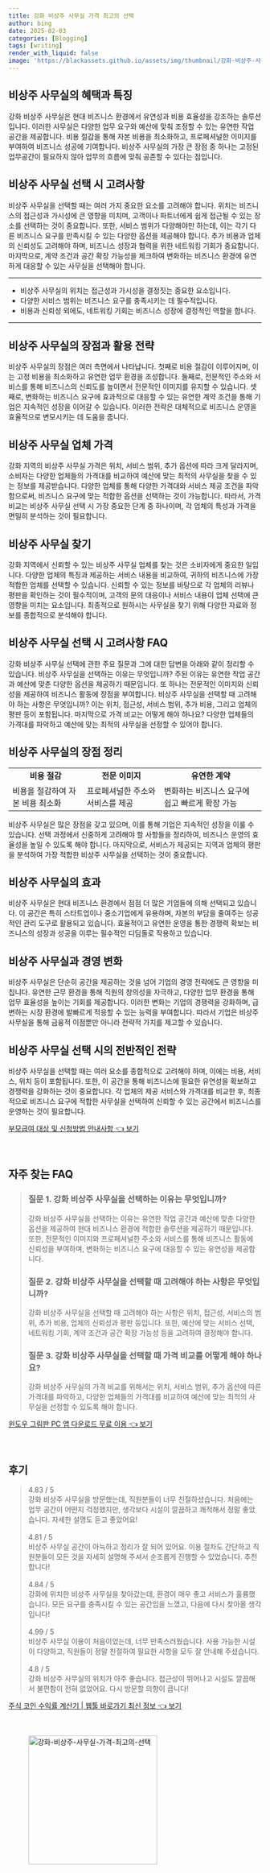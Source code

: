 ```yaml
---
title: 강화 비상주 사무실 가격 최고의 선택
author: bing
date: 2025-02-03
categories: [Blogging]
tags: [writing]
render_with_liquid: false
image: 'https://blackassets.github.io/assets/img/thumbnail/강화-비상주-사무실-가격-최고의-선택.webp'
---
```



<h2 id='비상주 사무실의 혜택과 특징'>비상주 사무실의 혜택과 특징</h2>

<p>강화 비상주 사무실은 현대 비즈니스 환경에서 유연성과 비용 효율성을 강조하는 솔루션입니다. 이러한 사무실은 다양한 업무 요구와 예산에 맞춰 조정할 수 있는 유연한 작업 공간을 제공합니다. 비용 절감을 통해 자본 비용을 최소화하고, 프로페셔널한 이미지를 부여하여 비즈니스 성공에 기여합니다. 비상주 사무실의 가장 큰 장점 중 하나는 고정된 업무공간이 필요하지 않아 업무의 흐름에 맞춰 공존할 수 있다는 점입니다.</p>

<h2 id='비상주 사무실 선택 시 고려사항'>비상주 사무실 선택 시 고려사항</h2>

<p>비상주 사무실을 선택할 때는 여러 가지 중요한 요소를 고려해야 합니다. 위치는 비즈니스의 접근성과 가시성에 큰 영향을 미치며, 고객이나 파트너에게 쉽게 접근될 수 있는 장소를 선택하는 것이 중요합니다. 또한, 서비스 범위가 다양해야만 하는데, 이는 각기 다른 비즈니스 요구를 만족시킬 수 있는 다양한 옵션을 제공해야 합니다. 추가 비용과 업체의 신뢰성도 고려해야 하며, 비즈니스 성장과 협력을 위한 네트워킹 기회가 중요합니다. 마지막으로, 계약 조건과 공간 확장 가능성을 체크하여 변화하는 비즈니스 환경에 유연하게 대응할 수 있는 사무실을 선택해야 합니다.</p>

<hr />

<ul>
    <li>비상주 사무실의 위치는 접근성과 가시성을 결정짓는 중요한 요소입니다.</li>
    <li>다양한 서비스 범위는 비즈니스 요구를 충족시키는 데 필수적입니다.</li>
    <li>비용과 신뢰성 외에도, 네트워킹 기회는 비즈니스 성장에 결정적인 역할을 합니다.</li>
</ul>

<hr />

<h2 id='비상주 사무실의 장점과 활용 전략'>비상주 사무실의 장점과 활용 전략</h2>

<p>비상주 사무실의 장점은 여러 측면에서 나타납니다. 첫째로 비용 절감이 이루어지며, 이는 고정 비용을 최소화하고 유연한 업무 환경을 조성합니다. 둘째로, 전문적인 주소와 서비스를 통해 비즈니스의 신뢰도를 높이면서 전문적인 이미지를 유지할 수 있습니다. 셋째로, 변화하는 비즈니스 요구에 효과적으로 대응할 수 있는 유연한 계약 조건을 통해 기업은 지속적인 성장을 이어갈 수 있습니다. 이러한 전략은 대체적으로 비즈니스 운영을 효율적으로 변모시키는 데 도움을 줍니다.</p>

<h2 id='비상주 사무실 업체 가격'>비상주 사무실 업체 가격</h2>

<p>강화 지역의 비상주 사무실 가격은 위치, 서비스 범위, 추가 옵션에 따라 크게 달라지며, 소비자는 다양한 업체들의 가격대를 비교하여 예산에 맞는 최적의 사무실을 찾을 수 있는 정보를 제공받습니다. 다양한 업체를 통해 다양한 가격대와 서비스 제공 조건을 파악함으로써, 비즈니스 요구에 맞는 적합한 옵션을 선택하는 것이 가능합니다. 따라서, 가격 비교는 비상주 사무실 선택 시 가장 중요한 단계 중 하나이며, 각 업체의 특성과 가격을 면밀히 분석하는 것이 필요합니다.</p>

<h2 id='비상주 사무실 찾기'>비상주 사무실 찾기</h2>

<p>강화 지역에서 신뢰할 수 있는 비상주 사무실 업체를 찾는 것은 소비자에게 중요한 일입니다. 다양한 업체의 특징과 제공하는 서비스 내용을 비교하여, 귀하의 비즈니스에 가장 적합한 업체를 선택할 수 있습니다. 신뢰할 수 있는 정보를 바탕으로 각 업체의 리뷰나 평판을 확인하는 것이 필수적이며, 고객의 문의 대응이나 서비스 내용이 업체 선택에 큰 영향을 미치는 요소입니다. 최종적으로 원하시는 사무실을 찾기 위해 다양한 자료와 정보를 종합적으로 분석해야 합니다.</p>

<h2 id='비상주 사무실 선택 시 고려사항 FAQ'>비상주 사무실 선택 시 고려사항 FAQ</h2>

<p>강화 비상주 사무실 선택에 관한 주요 질문과 그에 대한 답변을 아래와 같이 정리할 수 있습니다. 비상주 사무실을 선택하는 이유는 무엇입니까? 주된 이유는 유연한 작업 공간과 예산에 맞춘 다양한 옵션을 제공하기 때문입니다. 또 하나는 전문적인 이미지와 신뢰성을 제공하여 비즈니스 활동에 장점을 부여합니다. 비상주 사무실을 선택할 때 고려해야 하는 사항은 무엇입니까? 이는 위치, 접근성, 서비스 범위, 추가 비용, 그리고 업체의 평판 등이 포함됩니다. 마지막으로 가격 비교는 어떻게 해야 하나요? 다양한 업체들의 가격대를 파악하고 예산에 맞는 최적의 사무실을 선정할 수 있어야 합니다.</p>

<h2 id='비상주 사무실의 장점 정리'>비상주 사무실의 장점 정리</h2>

<table>
    <tr>
        <td style="text-align: center; height: 17px;"><b>비용 절감</b></td>
        <td style="text-align: center; height: 17px;"><b>전문 이미지</b></td>
        <td style="text-align: center; height: 17px;"><b>유연한 계약</b></td>
    </tr>
    <tr>
        <td>비용을 절감하여 자본 비용 최소화</td>
        <td>프로페셔널한 주소와 서비스를 제공</td>
        <td>변화하는 비즈니스 요구에 쉽고 빠르게 확장 가능</td>
    </tr>
</table>

<p>비상주 사무실은 많은 장점을 갖고 있으며, 이를 통해 기업은 지속적인 성장을 이룰 수 있습니다. 선택 과정에서 신중하게 고려해야 할 사항들을 정리하여, 비즈니스 운영의 효율성을 높일 수 있도록 해야 합니다. 마지막으로, 서비스가 제공되는 지역과 업체의 평판을 분석하여 가장 적합한 비상주 사무실을 선택하는 것이 중요합니다.</p>

<h2 id='비상주 사무실의 효과'>비상주 사무실의 효과</h2>

<p>비상주 사무실은 현대 비즈니스 환경에서 점점 더 많은 기업들에 의해 선택되고 있습니다. 이 공간은 특히 스타트업이나 중소기업에게 유용하며, 자본의 부담을 줄여주는 성공적인 관리 도구로 활용되고 있습니다. 효율적이고 유연한 운영을 통한 경쟁력 확보는 비즈니스의 성장과 성공을 이루는 필수적인 디딤돌로 작용하고 있습니다.</p>

<h2 id='비상주 사무실과 경영 변화'>비상주 사무실과 경영 변화</h2>

<p>비상주 사무실은 단순히 공간을 제공하는 것을 넘어 기업의 경영 전략에도 큰 영향을 미칩니다. 유연한 근무 환경을 통해 직원의 창의성을 자극하고, 다양한 업무 환경을 통해 업무 효율성을 높이는 기회를 제공합니다. 이러한 변화는 기업의 경쟁력을 강화하며, 급변하는 시장 환경에 발빠르게 적응할 수 있는 능력을 부여합니다. 따라서 기업은 비상주 사무실을 통해 금융적 이점뿐만 아니라 전략적 가치를 제고할 수 있습니다.</p>

<h2 id='비상주 사무실 선택 시의 전반적인 전략'>비상주 사무실 선택 시의 전반적인 전략</h2>

<p>비상주 사무실을 선택할 때는 여러 요소를 종합적으로 고려해야 하며, 이에는 비용, 서비스, 위치 등이 포함됩니다. 또한, 이 공간을 통해 비즈니스에 필요한 유연성을 확보하고 경쟁력을 강화하는 것이 중요합니다. 각 업체의 제공 서비스와 가격대를 비교한 후, 최종적으로 비즈니스 요구에 적합한 사무실을 선택하여 신뢰할 수 있는 공간에서 비즈니스를 운영하는 것이 필요합니다.</p>


<p><a class="click-button" title="부모급여 대상 및 신청방법 안내사항" href="https://blackassets.github.io/posts/%EB%B6%80%EB%AA%A8%EA%B8%89%EC%97%AC-%EB%8C%80%EC%83%81-%EB%B0%8F-%EC%8B%A0%EC%B2%AD%EB%B0%A9%EB%B2%95-%EC%95%88%EB%82%B4%EC%82%AC%ED%95%AD/" rel="dofollow">부모급여 대상 및 신청방법 안내사항 👈 보기</a></p><br>
<h2 id='자주_찾는_FAQ'>자주 찾는 FAQ</h2>
<div itemscope="" itemtype="https://schema.org/FAQPage"> 
<blockquote> 
<div itemscope="" itemprop="mainEntity" itemtype="https://schema.org/Question"> 
<h3 itemprop="name">질문 1. 강화 비상주 사무실을 선택하는 이유는 무엇입니까?</h3> 
<div itemscope="" itemprop="acceptedAnswer" itemtype="https://schema.org/Answer"> 
<span itemprop="text"> 
<p>강화 비상주 사무실을 선택하는 이유는 유연한 작업 공간과 예산에 맞춘 다양한 옵션을 제공하여 현대 비즈니스 환경에 적합한 솔루션을 제공하기 때문입니다. 또한, 전문적인 이미지와 프로페셔널한 주소와 서비스를 통해 비즈니스 활동에 신뢰성을 부여하며, 변화하는 비즈니스 요구에 대응할 수 있는 유연성을 제공합니다.</p> 
</span> 
</div> 
</div> 

<div itemscope="" itemprop="mainEntity" itemtype="https://schema.org/Question"> 
<h3 itemprop="name">질문 2. 강화 비상주 사무실을 선택할 때 고려해야 하는 사항은 무엇입니까?</h3> 
<div itemscope="" itemprop="acceptedAnswer" itemtype="https://schema.org/Answer"> 
<span itemprop="text"> 
<p>강화 비상주 사무실을 선택할 때 고려해야 하는 사항은 위치, 접근성, 서비스의 범위, 추가 비용, 업체의 신뢰성과 평판 등입니다. 또한, 예산에 맞는 서비스 선택, 네트워킹 기회, 계약 조건과 공간 확장 가능성 등을 고려하여 결정해야 합니다.</p> 
</span> 
</div> 
</div> 

<div itemscope="" itemprop="mainEntity" itemtype="https://schema.org/Question"> 
<h3 itemprop="name">질문 3. 강화 비상주 사무실을 선택할 때 가격 비교를 어떻게 해야 하나요?</h3> 
<div itemscope="" itemprop="acceptedAnswer" itemtype="https://schema.org/Answer"> 
<span itemprop="text"> 
<p>강화 비상주 사무실의 가격 비교를 위해서는 위치, 서비스 범위, 추가 옵션에 따른 가격대를 파악하고, 다양한 업체들의 가격대를 비교하여 예산에 맞는 최적의 사무실을 선정할 수 있도록 해야 합니다.</p> 
</span> 
</div> 
</div> 
</blockquote> 
</div>
<p><a class="click-button" title="윈도우 그림판 PC 앱 다운로드 무료 이용" href="https://blackassets.github.io/posts/%EC%9C%88%EB%8F%84%EC%9A%B0-%EA%B7%B8%EB%A6%BC%ED%8C%90-PC-%EC%95%B1-%EB%8B%A4%EC%9A%B4%EB%A1%9C%EB%93%9C-%EB%AC%B4%EB%A3%8C-%EC%9D%B4%EC%9A%A9/" rel="dofollow">윈도우 그림판 PC 앱 다운로드 무료 이용 👈 보기</a></p><br>
<h2 id='후기'>후기</h2>
<div itemscope itemtype="https://schema.org/Product">
  <blockquote>
  <div itemprop="review" itemscope itemtype="https://schema.org/Review">
      <div itemprop="reviewRating" itemscope itemtype="https://schema.org/Rating"> <span itemprop="ratingValue">4.83</span> / <span itemprop="bestRating">5</span> </div>
      <span itemprop="reviewBody">강화 비상주 사무실을 방문했는데, 직원분들이 너무 친절하셨습니다. 처음에는 업무 공간이 어떤지 걱정했지만, 생각보다 시설이 깔끔하고 쾌적해서 정말 좋았습니다. 자세한 설명도 듣고 좋았어요!</span>
  </div>
  <br>
  <div itemprop="review" itemscope itemtype="https://schema.org/Review">
      <div itemprop="reviewRating" itemscope itemtype="https://schema.org/Rating"> <span itemprop="ratingValue">4.81</span> / <span itemprop="bestRating">5</span> </div>
      <span itemprop="reviewBody">비상주 사무실 공간이 아늑하고 정리가 잘 되어 있어요. 이용 절차도 간단하고 직원분들이 모든 것을 자세히 설명해 주셔서 순조롭게 진행할 수 있었습니다. 추천합니다!</span>
  </div>
  <br>
  <div itemprop="review" itemscope itemtype="https://schema.org/Review">
      <div itemprop="reviewRating" itemscope itemtype="https://schema.org/Rating"> <span itemprop="ratingValue">4.84</span> / <span itemprop="bestRating">5</span> </div>
      <span itemprop="reviewBody">강화에 위치한 비상주 사무실을 찾아갔는데, 환경이 매우 좋고 서비스가 훌륭했습니다. 모든 요구를 충족시킬 수 있는 공간임을 느꼈고, 다음에 다시 찾아올 생각입니다!</span>
  </div>
  <br>
  <div itemprop="review" itemscope itemtype="https://schema.org/Review">
      <div itemprop="reviewRating" itemscope itemtype="https://schema.org/Rating"> <span itemprop="ratingValue">4.99</span> / <span itemprop="bestRating">5</span> </div>
      <span itemprop="reviewBody">비상주 사무실 이용이 처음이었는데, 너무 만족스러웠습니다. 사용 가능한 시설이 다양하고, 직원들이 정말 친절하여 필요한 사항을 모두 잘 안내해 주셨습니다.</span>
  </div>
  <br>
  <div itemprop="review" itemscope itemtype="https://schema.org/Review">
      <div itemprop="reviewRating" itemscope itemtype="https://schema.org/Rating"> <span itemprop="ratingValue">4.8</span> / <span itemprop="bestRating">5</span> </div>
      <span itemprop="reviewBody">강화 비상주 사무실의 위치가 아주 좋습니다. 접근성이 뛰어나고 시설도 깔끔해서 불편함이 전혀 없었어요. 다시 방문할 의향이 큽니다!</span>
  </div>
  </blockquote>
</div>
<p><a class="click-button" title="주식 코인 수익률 계산기 | 웹툴 바로가기 최신 정보" href="https://blackassets.github.io/posts/%EC%A3%BC%EC%8B%9D-%EC%BD%94%EC%9D%B8-%EC%88%98%EC%9D%B5%EB%A5%A0-%EA%B3%84%EC%82%B0%EA%B8%B0-%EC%9B%B9%ED%88%B4-%EB%B0%94%EB%A1%9C%EA%B0%80%EA%B8%B0-%EC%B5%9C%EC%8B%A0-%EC%A0%95%EB%B3%B4/" rel="dofollow">주식 코인 수익률 계산기 | 웹툴 바로가기 최신 정보 👈 보기</a></p><br>
<figure class="image"><img src="https://blackassets.github.io/assets/img/thumbnail/강화-비상주-사무실-가격-최고의-선택.webp" alt="강화-비상주-사무실-가격-최고의-선택" width="256" height="256"></figure>